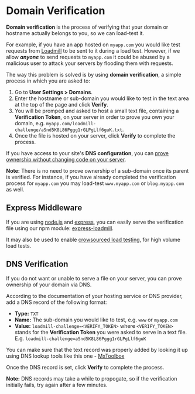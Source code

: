 # Domain Verification

**Domain verification** is the process of verifying that your domain or hostname actually belongs to you, so we can load-test it.

For example, if you have an app hosted on `myapp.com` you would like test requests from [Loadmill](https://www.loadmill.com) to be sent to it during a load test. However, if we allow _**anyone**_ to send requests to `myapp.com` it could be abused by a malicious user to attack your servers by flooding them with requests.

The way this problem is solved is by using **domain verification**, a simple process in which you are asked to:

1. Go to **User Settings &gt; Domains**.
2. Enter the hostname or sub-domain you would like to test in the text area at the top of the page and click **Verify**.
3. You will be promped and asked to host a small text file, containing a **Verification Token**, on your server in order to prove you own your domain, e.g.  `myapp.com/loadmill-challenge/aSnd5K8L86Pggg1rGLPgLlf6guK.txt`.
4. Once the file is hosted on your server, click **Verify** to complete the process.

If you have access to your site's **DNS configuration**, you can [prove ownership without changing code on your server](#dns-verification).

**Note:** There is no need to prove ownership of a sub-domain once its parent is verified. For instance, if you have already completed the verification process for `myapp.com` you may load-test `www.myapp.com` or `blog.myapp.com` as well. 

## Express Middleware

If you are using [node.js](https://nodejs.org) and [express](https://expressjs.com), you can easily serve the verification file using our npm module: [express-loadmill](https://www.npmjs.com/package/express-loadmill).

It may also be used to enable [crowsourced load testing](testing-with-cors.html), for high volume load tests.

## DNS Verification

If you do not want or unable to serve a file on your server, you can prove ownership of your domain via DNS.

According to the documentation of your hosting service or DNS provider, add a DNS record of the following format:

- **Type:** `TXT`
- **Name:** The sub-domain you would like to test, e.g. `www` or `myapp.com`
- **Value:** `loadmill-challenge=<VERIFY_TOKEN>` where `<VERIFY_TOKEN>` stands for the **Verification Token** you were asked to serve in a text file. E.g. `loadmill-challenge=aSnd5K8L86Pggg1rGLPgLlf6guK`

You can make sure that the text record was properly added by looking it up using DNS lookup tools like this one - [MxToolbox](https://mxtoolbox.com/TXTLookup.aspx)

Once the DNS record is set, click **Verify** to complete the process.

**Note:** DNS records may take a while to propogate, so if the verification initially fails, try again after a few minutes.